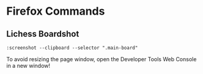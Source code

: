 # Firefox Commands
## Lichess Boardshot
```
:screenshot --clipboard --selector ".main-board"
```
To avoid resizing the page window, open the Developer Tools Web Console in a
new window!
